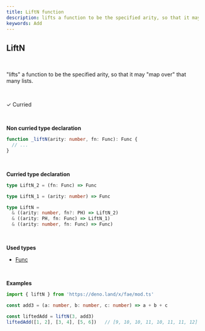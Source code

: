 ```yaml
---
title: LiftN function
description: lifts a function to be the specified arity, so that it may "map over" that many lists.
keywords: Add
---
```


## LiftN
<br>

"lifts" a function to be the specified arity, so that it may "map over" that many lists.

<br>

&check; Curried

<br>

**Non curried type declaration**
```typescript
function _liftN(arity: number, fn: Func): Func {
  // ...
}
```
<br>

**Curried type declaration**

```typescript
type LiftN_2 = (fn: Func) => Func

type LiftN_1 = (arity: number) => Func

type LiftN =
  & ((arity: number, fn?: PH) => LiftN_2)
  & ((arity: PH, fn: Func) => LiftN_1)
  & ((arity: number, fn: Func) => Func)
```
<br>

**Used types**
* [Func](/types/Func)

<br>

**Examples**
```typescript
import { liftN } from 'https://deno.land/x/fae/mod.ts'

const add3 = (a: number, b: number, c: number) => a + b + c

const liftedAdd = liftN(3, add3)
liftedAdd([1, 2], [3, 4], [5, 6])   // [9, 10, 10, 11, 10, 11, 11, 12]
```
